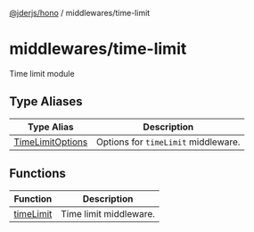 [@jderjs/hono](../../README.md) / middlewares/time-limit

# middlewares/time-limit

Time limit module

## Type Aliases

| Type Alias | Description |
| ------ | ------ |
| [TimeLimitOptions](type-aliases/TimeLimitOptions.md) | Options for `timeLimit` middleware. |

## Functions

| Function | Description |
| ------ | ------ |
| [timeLimit](functions/timeLimit.md) | Time limit middleware. |
